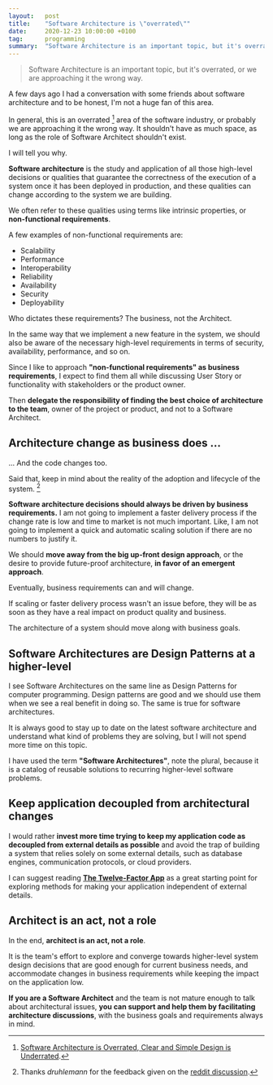 ```yaml
---
layout:   post
title:    "Software Architecture is \"overrated\""
date:     2020-12-23 10:00:00 +0100
tag:      programming
summary:  "Software Architecture is an important topic, but it's overrated, or we are approaching it the wrong way."
---
```


> Software Architecture is an important topic, but it's overrated, or we are approaching it the wrong way.

A few days ago I had a conversation with some friends about software architecture and to be honest, I'm not a huge fan of this area.

In general, this is an overrated [^1] area of the software industry, or probably we are approaching it the wrong way. It shouldn't have as much space, as long as the role of Software Architect shouldn't exist.

I will tell you why.

**Software architecture** is the study and application of all those high-level decisions or qualities that guarantee the correctness of the execution of a system once it has been deployed in production, and these qualities can change according to the system we are building.

We often refer to these qualities using terms like intrinsic properties, or **non-functional requirements**.

A few examples of non-functional requirements are:

- Scalability
- Performance
- Interoperability
- Reliability
- Availability
- Security
- Deployability

Who dictates these requirements? The business, not the Architect.

In the same way that we implement a new feature in the system, we should also be aware of the necessary high-level requirements in terms of security, availability, performance, and so on.

Since I like to approach **"non-functional requirements" as business requirements**, I expect to find them all while discussing User Story or functionality with stakeholders or the product owner.

Then **delegate the responsibility of finding the best choice of architecture to the team**, owner of the project or product, and not to a Software Architect.

## Architecture change as business does ...

... And the code changes too.

Said that, keep in mind about the reality of the adoption and lifecycle of the system. [^2]

**Software architecture decisions should always be driven by business requirements.** I am not going to implement a faster delivery process if the change rate is low and time to market is not much important. Like, I am not going to implement a quick and automatic scaling solution if there are no numbers to justify it.

We should **move away from the big up-front design approach**, or the desire to provide future-proof architecture, **in favor of an emergent approach**.

Eventually, business requirements can and will change.

If scaling or faster delivery process wasn't an issue before, they will be as soon as they have a real impact on product quality and business.

The architecture of a system should move along with business goals.

## Software Architectures are Design Patterns at a higher-level

I see Software Architectures on the same line as Design Patterns for computer programming. Design patterns are good and we should use them when we see a real benefit in doing so. The same is true for software architectures.

It is always good to stay up to date on the latest software architecture and understand what kind of problems they are solving, but I will not spend more time on this topic.

I have used the term **"Software Architectures"**, note the plural, because it is a catalog of reusable solutions to recurring higher-level software problems.

## Keep application decoupled from architectural changes

I would rather **invest more time trying to keep my application code as decoupled from external details as possible** and avoid the trap of building a system that relies solely on some external details, such as database engines, communication protocols, or cloud providers.

I can suggest reading [**The Twelve-Factor App**](https://12factor.net/) as a great starting point for exploring methods for making your application independent of external details.

## Architect is an act, not a role

In the end, **architect is an act, not a role**.

It is the team's effort to explore and converge towards higher-level system design decisions that are good enough for current business needs, and accommodate changes in business requirements while keeping the impact on the application low.

**If you are a Software Architect** and the team is not mature enough to talk about architectural issues, **you can support and help them by facilitating architecture discussions**, with the business goals and requirements always in mind.

[^1]: [Software Architecture is Overrated, Clear and Simple Design is Underrated](https://blog.pragmaticengineer.com/software-architecture-is-overrated/).
[^2]: Thanks _druhlemann_ for the feedback given on the [reddit discussion](https://www.reddit.com/r/programming/comments/kizie4/software_architecture_is_overrated_questions_and/).